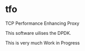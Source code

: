 # tfo
TCP Performance Enhancing Proxy

This software uilises the DPDK.

This is very much Work in Progress
